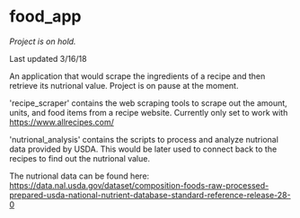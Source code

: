 # food_app

*Project is on hold.*

Last updated 3/16/18

An application that would scrape the ingredients of a recipe and then retrieve its nutrional value. Project is on pause at the moment.

'recipe_scraper' contains the web scraping tools to scrape out the amount, units, and food items from a recipe website. Currently only set to work with https://www.allrecipes.com/

'nutrional_analysis' contains the scripts to process and analyze nutrional data provided by USDA. This would be later used to connect back to the recipes to find out the nutrional value.

The nutrional data can be found here: https://data.nal.usda.gov/dataset/composition-foods-raw-processed-prepared-usda-national-nutrient-database-standard-reference-release-28-0
